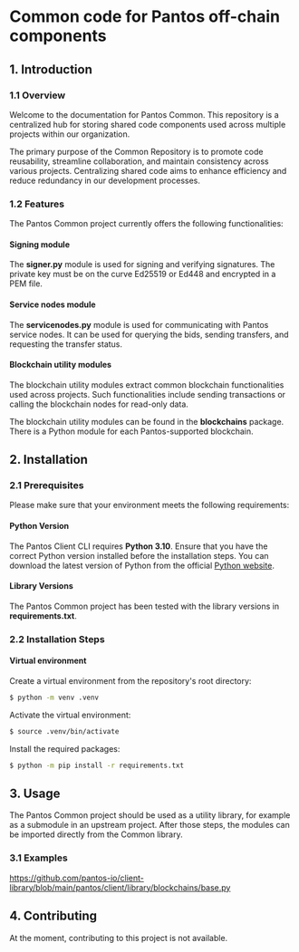 # Common code for Pantos off-chain components

## 1. Introduction

### 1.1 Overview

Welcome to the documentation for Pantos Common. This repository is a centralized hub for storing shared code components used across multiple projects within our organization.

The primary purpose of the Common Repository is to promote code reusability, streamline collaboration, and maintain consistency across various projects. Centralizing shared code aims to enhance efficiency and reduce redundancy in our development processes.

### 1.2 Features

The Pantos Common project currently offers the following functionalities:

#### Signing module
The **signer.py** module is used for signing and verifying signatures. The private key must be on the curve Ed25519 or Ed448 and encrypted in a PEM file.

#### Service nodes module
The **servicenodes.py** module is used for communicating with Pantos service nodes. It can be used for querying the bids, sending transfers, and requesting the transfer status.

#### Blockchain utility modules
The blockchain utility modules extract common blockchain functionalities used across projects. Such functionalities include sending transactions or calling the blockchain nodes for read-only data.

The blockchain utility modules can be found in the **blockchains** package. There is a Python module for each Pantos-supported blockchain.

## 2. Installation

### 2.1  Prerequisites

Please make sure that your environment meets the following requirements:

#### Python Version

The Pantos Client CLI requires **Python 3.10**. Ensure that you have the correct Python version installed before the installation steps. You can download the latest version of Python from the official [Python website](https://www.python.org/downloads/).

#### Library Versions

The Pantos Common project has been tested with the library versions in **requirements.txt**.

### 2.2  Installation Steps

#### Virtual environment

Create a virtual environment from the repository's root directory:

```bash
$ python -m venv .venv
```

Activate the virtual environment:

```bash
$ source .venv/bin/activate
```

Install the required packages:
```bash
$ python -m pip install -r requirements.txt
```

## 3. Usage

The Pantos Common project should be used as a utility library, for example as a submodule in an upstream project. After those steps, the modules can be imported directly from the Common library.

### 3.1 Examples

https://github.com/pantos-io/client-library/blob/main/pantos/client/library/blockchains/base.py

## 4. Contributing

At the moment, contributing to this project is not available. 

